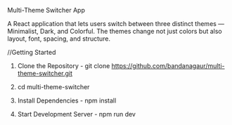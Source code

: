 Multi-Theme Switcher App

A React application that lets users switch between three distinct themes — Minimalist, Dark, and Colorful. The themes change not just colors but also layout, font, spacing, and structure.

//Getting Started

1. Clone the Repository - 
   git clone https://github.com/bandanagaur/multi-theme-switcher.git

3. cd multi-theme-switcher

4. Install Dependencies - 
   npm install

5. Start Development Server - 
   npm run dev
